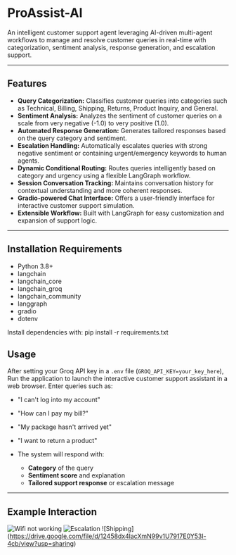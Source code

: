 # ProAssist-AI

An intelligent customer support agent leveraging AI-driven multi-agent workflows to manage and resolve customer queries in real-time with categorization, sentiment analysis, response generation, and escalation support.

---

## Features

- **Query Categorization:** Classifies customer queries into categories such as Technical, Billing, Shipping, Returns, Product Inquiry, and General.
- **Sentiment Analysis:** Analyzes the sentiment of customer queries on a scale from very negative (-1.0) to very positive (1.0).
- **Automated Response Generation:** Generates tailored responses based on the query category and sentiment.
- **Escalation Handling:** Automatically escalates queries with strong negative sentiment or containing urgent/emergency keywords to human agents.
- **Dynamic Conditional Routing:** Routes queries intelligently based on category and urgency using a flexible LangGraph workflow.
- **Session Conversation Tracking:** Maintains conversation history for contextual understanding and more coherent responses.
- **Gradio-powered Chat Interface:** Offers a user-friendly interface for interactive customer support simulation.
- **Extensible Workflow:** Built with LangGraph for easy customization and expansion of support logic.

---

## Installation Requirements

- Python 3.8+
- langchain
- langchain_core
- langchain_groq
- langchain_community
- langgraph
- gradio
- dotenv

Install dependencies with:
pip install -r requirements.txt

## Usage

After setting your Groq API key in a `.env` file (`GROQ_API_KEY=your_key_here`), Run the application to launch the interactive customer support assistant in a web browser. Enter queries such as:

- "I can't log into my account"

- "How can I pay my bill?"

- "My package hasn't arrived yet"

- "I want to return a product"

- The system will respond with:
  - **Category** of the query
  - **Sentiment score** and explanation
  - **Tailored support response** or escalation message

---

## Example Interaction

![Wifi not working](https://drive.google.com/file/d/1pdvHMLUX57HuIVgalh0ZDK3oB_uZqZGU/view?usp=sharing)
![Escalation](https://drive.google.com/file/d/1SltccJHWwpNqnTcNUwafqswTD_sJAYLv/view?usp=sharing)
![Shipping]
(https://drive.google.com/file/d/12458dx4lacXmN99v1U7917E0Y53l-4cb/view?usp=sharing) 